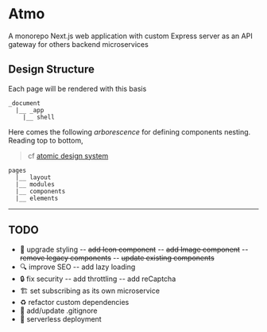 # Atmo

A monorepo Next.js web application with custom Express server as an API gateway
for others backend microservices

## Design Structure

Each page will be rendered with this basis

```
_document
  |__ _app
    |__ shell
```

Here comes the following _arborescence_ for defining components nesting.
Reading top to bottom,

> cf [atomic design system](http://atomicdesign.bradfrost.com/table-of-contents/)

```
pages
  |__ layout
  |__ modules
  |__ components
  |__ elements
```

---

## TODO

- :lipstick: upgrade styling
  -- ~~add Icon component~~
  -- ~~add Image component~~
  -- ~~remove legacy components~~
  -- ~~update existing components~~
- :mag: improve SEO
  -- add lazy loading
- :lock: fix security
  -- add throttling
  -- add reCaptcha
- :building_construction: set subscribing as its own microservice
- :recycle: refactor custom dependencies
- :see_no_evil: add/update .gitignore
- :rocket: serverless deployment
